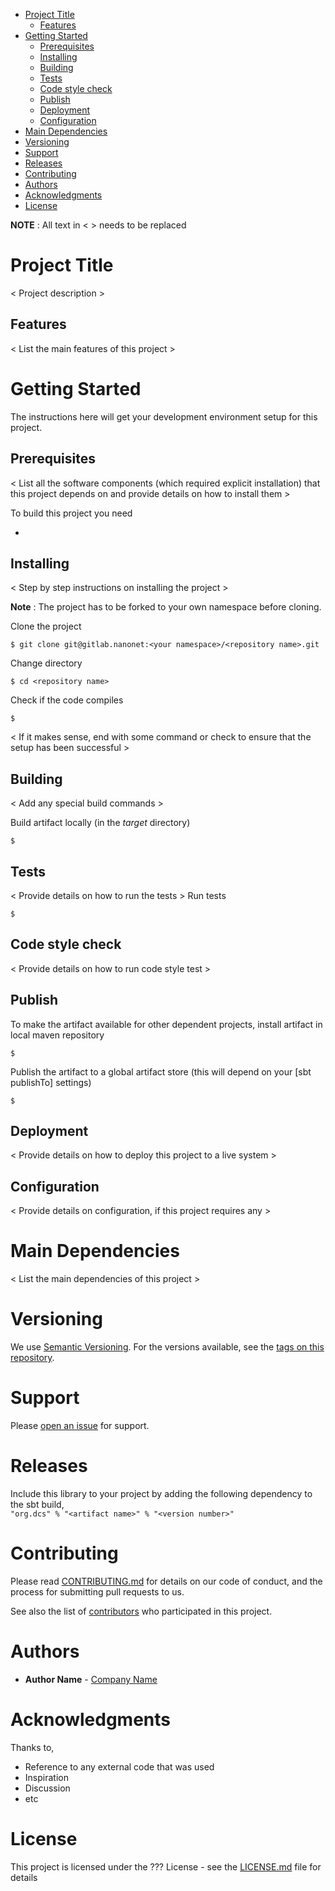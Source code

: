 <!-- TOC -->

-   [Project Title](#project-title)
    -   [Features](#features)
-   [Getting Started](#getting-started)
    -   [Prerequisites](#prerequisites)
    -   [Installing](#installing)
    -   [Building](#building)
    -   [Tests](#tests)
    -   [Code style check](#code-style-check)
    -   [Publish](#publish)
    -   [Deployment](#deployment)
    -   [Configuration](#configuration)
-   [Main Dependencies](#main-dependencies)
-   [Versioning](#versioning)
-   [Support](#support)
-   [Releases](#releases)
-   [Contributing](#contributing)
-   [Authors](#authors)
-   [Acknowledgments](#acknowledgments)
-   [License](#license)

<!-- /TOC -->

**NOTE** : All text in < > needs to be replaced

# Project Title

< Project description >

## Features

< List the main features of this project >

# Getting Started

The instructions here will get your development environment setup for this project.

## Prerequisites

< List all the software components (which required explicit installation) that this project depends on and provide details on how to install them >

To build this project you need

-

## Installing

< Step by step instructions on installing the project >

**Note** : The project has to be forked to your own namespace before cloning.

Clone the project

    $ git clone git@gitlab.nanonet:<your namespace>/<repository name>.git

Change directory

    $ cd <repository name>

Check if the code compiles

    $

< If it makes sense, end with some command or check to ensure that the setup has been successful >

## Building

< Add any special build commands >

Build artifact locally (in the _target_ directory)

    $

## Tests

< Provide details on how to run the tests >
Run tests

    $

## Code style check

< Provide details on how to run code style test >

## Publish

To make the artifact available for other dependent projects, install artifact in local maven repository

    $

Publish the artifact to a global artifact store (this will depend on your [sbt publishTo] settings)

    $

## Deployment

< Provide details on how to deploy this project to a live system >

## Configuration

< Provide details on configuration, if this project requires any >

# Main Dependencies

< List the main dependencies of this project >

# Versioning

We use [Semantic Versioning]. For the versions available, see the [tags on this repository].

# Support

Please [open an issue] for support.

# Releases

Include this library to your project by adding the following dependency to the sbt build,  
`"org.dcs" % "<artifact name>" % "<version number>"`

# Contributing

Please read [CONTRIBUTING.md] for details on our code of conduct, and the process for submitting pull requests to us.

See also the list of [contributors] who participated in this project.

# Authors

-   **Author Name** - [Company Name](link/to/company/or/personal/page)

# Acknowledgments

Thanks to,

-   Reference to any external code that was used
-   Inspiration
-   Discussion
-   etc

# License

This project is licensed under the ??? License - see the [LICENSE.md] file for details

[semantic versioning]: http://semver.org/
[tags on this repository]: <link to tags page>
[open an issue]: <link to create issue>
[contributors]: <link to contributors page>
[contributing.md]: CONTRIBUTING.md
[license.md]: LICENSE.md
